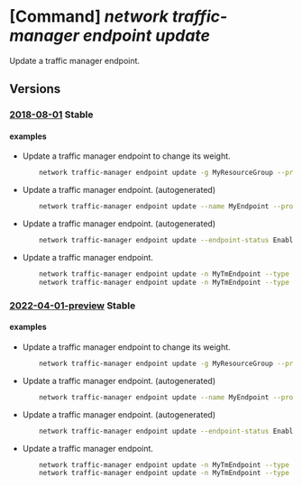 # [Command] _network traffic-manager endpoint update_

Update a traffic manager endpoint.

## Versions

### [2018-08-01](/Resources/mgmt-plane/L3N1YnNjcmlwdGlvbnMve30vcmVzb3VyY2Vncm91cHMve30vcHJvdmlkZXJzL21pY3Jvc29mdC5uZXR3b3JrL3RyYWZmaWNtYW5hZ2VycHJvZmlsZXMve30ve30ve30=/2018-08-01.xml) **Stable**

<!-- mgmt-plane /subscriptions/{}/resourcegroups/{}/providers/microsoft.network/trafficmanagerprofiles/{}/{}/{} 2018-08-01 -->

#### examples

- Update a traffic manager endpoint to change its weight.
    ```bash
        network traffic-manager endpoint update -g MyResourceGroup --profile-name MyTmProfile -n MyEndpoint --weight 20 --type azureEndpoints
    ```

- Update a traffic manager endpoint. (autogenerated)
    ```bash
        network traffic-manager endpoint update --name MyEndpoint --profile-name MyTmProfile --resource-group MyResourceGroup --target webserver.mysite.com --type azureEndpoints
    ```

- Update a traffic manager endpoint. (autogenerated)
    ```bash
        network traffic-manager endpoint update --endpoint-status Enabled --name MyEndpoint --profile-name MyTmProfile --resource-group MyResourceGroup --type azureEndpoints
    ```

- Update a traffic manager endpoint.
    ```bash
        network traffic-manager endpoint update -n MyTmEndpoint --type azureEndpoints --profile-name MyTmProfile -g MyResourceGroup --subnets [{first:10.0.0.0,scope:24}]
        network traffic-manager endpoint update -n MyTmEndpoint --type azureEndpoints --profile-name MyTmProfile -g MyResourceGroup --subnets [{first:10.0.0.0,last:11.0.0.0}]
    ```

### [2022-04-01-preview](/Resources/mgmt-plane/L3N1YnNjcmlwdGlvbnMve30vcmVzb3VyY2Vncm91cHMve30vcHJvdmlkZXJzL21pY3Jvc29mdC5uZXR3b3JrL3RyYWZmaWNtYW5hZ2VycHJvZmlsZXMve30ve30ve30=/2022-04-01-preview.xml) **Stable**

<!-- mgmt-plane /subscriptions/{}/resourcegroups/{}/providers/microsoft.network/trafficmanagerprofiles/{}/{}/{} 2022-04-01-preview -->

#### examples

- Update a traffic manager endpoint to change its weight.
    ```bash
        network traffic-manager endpoint update -g MyResourceGroup --profile-name MyTmProfile -n MyEndpoint --weight 20 --type azureEndpoints
    ```

- Update a traffic manager endpoint. (autogenerated)
    ```bash
        network traffic-manager endpoint update --name MyEndpoint --profile-name MyTmProfile --resource-group MyResourceGroup --target webserver.mysite.com --type azureEndpoints
    ```

- Update a traffic manager endpoint. (autogenerated)
    ```bash
        network traffic-manager endpoint update --endpoint-status Enabled --name MyEndpoint --profile-name MyTmProfile --resource-group MyResourceGroup --type azureEndpoints
    ```

- Update a traffic manager endpoint.
    ```bash
        network traffic-manager endpoint update -n MyTmEndpoint --type azureEndpoints --profile-name MyTmProfile -g MyResourceGroup --subnets [{first:10.0.0.0,scope:24}]
        network traffic-manager endpoint update -n MyTmEndpoint --type azureEndpoints --profile-name MyTmProfile -g MyResourceGroup --subnets [{first:10.0.0.0,last:11.0.0.0}]
    ```
